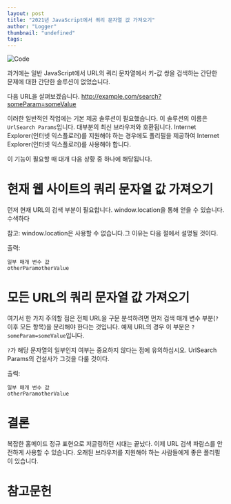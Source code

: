 ```yaml
---
layout: post
title: "2021년 JavaScript에서 쿼리 문자열 값 가져오기"
author: "Logger"
thumbnail: "undefined"
tags: 
---
```



![Code](https://miro.medium.com/max/11520/0*vCZhrMG6Jwvds8PZ)

과거에는 일반 JavaScript에서 URL의 쿼리 문자열에서 키-값 쌍을 검색하는 간단한 문제에 대한 간단한 솔루션이 없었습니다.

다음 URL을 살펴보겠습니다. http://example.com/search?someParam=someValue

이러한 일반적인 작업에는 기본 제공 솔루션이 필요했습니다. 이 솔루션의 이름은 `UrlSearch Params`입니다. 대부분의 최신 브라우저와 호환됩니다. Internet Explorer(인터넷 익스플로러)를 지원해야 하는 경우에도 폴리필을 제공하여 Internet Explorer(인터넷 익스플로러)를 사용해야 합니다.

이 기능이 필요할 때 대개 다음 상황 중 하나에 해당됩니다.

# 현재 웹 사이트의 쿼리 문자열 값 가져오기

먼저 현재 URL의 검색 부분이 필요합니다. window.location을 통해 얻을 수 있습니다.수색하다

참고: window.location은 사용할 수 없습니다.그 이유는 다음 절에서 설명될 것이다.

출력:

```undefined
일부 매개 변수 값
otherParamotherValue
```

# 모든 URL의 쿼리 문자열 값 가져오기

여기서 한 가지 주의할 점은 전체 URL을 구문 분석하려면 먼저 검색 매개 변수 부분(`?` 이후 모든 항목)을 분리해야 한다는 것입니다. 예제 URL의 경우 이 부분은 `?someParam=someValue`입니다.

`?`가 해당 문자열의 일부인지 여부는 중요하지 않다는 점에 유의하십시오. UrlSearch Params의 건설사가 그것을 다룰 것이다.

출력:

```undefined
일부 매개 변수 값
otherParamotherValue
```

# 결론

복잡한 홈메이드 정규 표현으로 저글링하던 시대는 끝났다. 이제 URL 검색 파람스를 안전하게 사용할 수 있습니다. 오래된 브라우저를 지원해야 하는 사람들에게 좋은 폴리필이 있습니다.

# 참고문헌